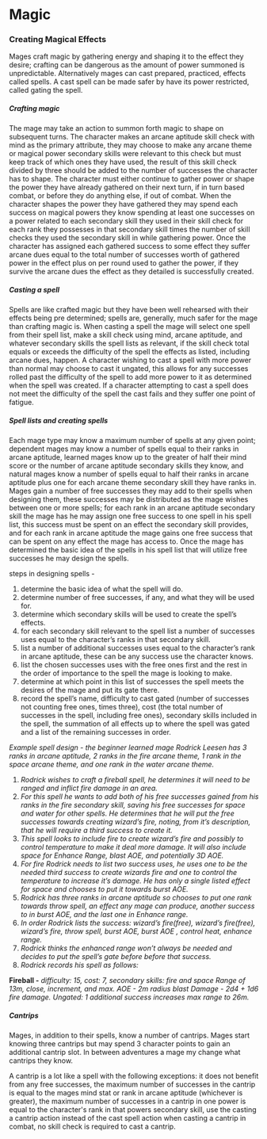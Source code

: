 # Magic

### Creating Magical Effects
Mages craft magic by gathering energy and shaping it to the effect they desire; crafting can be dangerous as the amount of power summoned is unpredictable. Alternatively mages can cast prepared, practiced, effects called spells. A cast spell can be made safer by have its power restricted, called gating the spell.

##### Crafting magic
The mage may take an action to summon forth magic to shape on subsequent turns. The character makes an arcane aptitude skill check with mind as the primary attribute, they may choose to make any arcane theme or magical power secondary skills were relevant to this check but must keep track of which ones they have used, the result of this skill check divided by three should be added to the number of successes the character has to shape. The character must either continue to gather power or shape the power they have already gathered on their next turn, if in turn based combat, or before they do anything else, if out of combat. When the character shapes the power they have gathered they may spend each success on magical powers they know spending at least one successes on a power related to each secondary skill they used in their skill check for each rank they possesses in that secondary skill times the number of skill checks they used the secondary skill in while gathering power. Once the character has assigned each gathered success to some effect they suffer arcane dues equal to the total number of successes worth of gathered power in the effect plus on per round used to gather the power, if they survive the arcane dues the effect as they detailed is successfully created.

##### Casting a spell
Spells are like crafted magic but they have been well rehearsed with their effects being pre determined; spells are, generally, much safer for the mage than crafting magic is. When casting a spell the mage will select one spell from their spell list, make a skill check using mind, arcane aptitude, and whatever secondary skills the spell lists as relevant, if the skill check total equals or exceeds the difficulty of the spell the effects as listed, including arcane dues, happen. A character wishing to cast a spell with more power than normal may choose to cast it ungated, this allows for any successes rolled past the difficulty of the spell to add more power to it as determined when the spell was created. If a character attempting to cast a spell does not meet the difficulty of the spell the cast fails and they suffer one point of fatigue.

##### Spell lists and creating spells
Each mage type may know a maximum number of spells at any given point; dependent mages may know a number of spells equal to their ranks in arcane aptitude, learned mages know up to the greater of half their mind score or the number of arcane aptitude secondary skills they know, and natural mages know a number of spells equal to half their ranks in arcane aptitude plus one for each arcane theme secondary skill they have ranks in. Mages gain a number of free successes they may add to their spells when designing them, these successes may be distributed as the mage wishes between one or more spells; for each rank in an arcane aptitude secondary skill the mage has he may assign one free success to one spell in his spell list, this success must be spent on an effect the secondary skill provides, and for each rank in arcane aptitude the mage gains one free success that can be spent on any effect the mage has access to. Once the mage has determined the basic idea of the spells in his spell list that will utilize free successes he may design the spells.

steps in designing spells -
1. determine the basic idea of what the spell will do.
2. determine number of free successes, if any, and what they will be used for.
3. determine which secondary skills will be used to create the spell’s effects.
4. for each secondary skill relevant to the spell list a number of successes uses equal to the character’s ranks in that secondary skill.
5. list a number of additional successes uses equal to the character’s rank in arcane aptitude, these can be any success use the character knows.
6. list the chosen successes uses with the free ones first and the rest in the order of importance to the spell the mage is looking to make.
7. determine at which point in this list of successes the spell meets the desires of the mage and put its gate there.
8. record the spell’s name, difficulty to cast gated (number of successes not counting free ones, times three), cost (the total number of successes in the spell, including free ones), secondary skills included in the spell, the summation of all effects up to where the spell was gated and a list of the remaining successes in order.


*Example spell design - the beginner learned mage Rodrick Leesen has 3 ranks in arcane aptitude, 2 ranks in the fire arcane theme, 1 rank in the space arcane theme, and one rank in the water arcane theme.*
1. *Rodrick wishes to craft a fireball spell, he determines it will need to be ranged and inflict fire damage in an area.*
2. *For this spell he wants to add both of his free successes gained from his ranks in the fire secondary skill, saving his free successes for space and water for other spells. He determines that he will put the free successes towards creating wizard’s fire, noting, from it’s description, that he will require a third success to create it.*
3. *This spell looks to include fire to create wizard’s fire and possibly to control temperature to make it deal more damage. It will also include space for Enhance Range, blast AOE, and potentially 3D AOE.*
4. *For fire Rodrick needs to list two success uses, he uses one to be the needed third success to create wizards fire and one to control the temperature to increase it’s damage. He has only a single listed effect for space and chooses to put it towards burst AOE.*
5. *Rodrick has three ranks in arcane aptitude so chooses to put one rank towards throw spell, an effect any mage can produce, another success to in burst AOE, and the last one in Enhance range.*
6. *In order Rodrick lists the success: wizard’s fire(free), wizard’s fire(free), wizard’s fire, throw spell, burst AOE, burst AOE , control heat, enhance range.*
7. *Rodrick thinks the enhanced range won’t always be needed and decides to put the spell’s gate before before that success.*
8. *Rodrick records his spell as follows:*

  **Fireball -** *difficulty: 15, cost: 7, secondary skills: fire and space
  Range of 13m, close, increment, and max.
  AOE - 2m radius blast
  Damage - 2d4 + 1d6 fire damage.
  Ungated: 1 additional success increases max range to 26m.*

##### Cantrips
Mages, in addition to their spells, know a number of cantrips. Mages start knowing three cantrips but may spend 3 character points to gain an additional cantrip slot. In between adventures a mage my change what cantrips they know.

A cantrip is a lot like a spell with the following exceptions: it does not benefit from any free successes, the maximum number of successes in the cantrip is equal to the mages mind stat or rank in arcane aptitude (whichever is greater), the maximum number of successes in a cantrip in one power is equal to the character's rank in that powers secondary skill, use the casting a cantrip action instead of the cast spell action when casting a cantrip in combat, no skill check is required to cast a cantrip.

